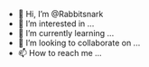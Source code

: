 - 👋 Hi, I’m @Rabbitsnark
- 👀 I’m interested in ...
- 🌱 I’m currently learning ...
- 💞️ I’m looking to collaborate on ...
- 📫 How to reach me ...

<!---
Rabbitsnark/Rabbitsnark is a ✨ special ✨ repository because its `README.md` (this file) appears on your GitHub profile.
You can click the Preview link to take a look at your changes.
--->
